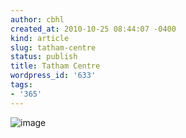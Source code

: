 ```yaml
---
author: cbhl
created_at: 2010-10-25 08:44:07 -0400
kind: article
slug: tatham-centre
status: publish
title: Tatham Centre
wordpress_id: '633'
tags:
- '365'
---
```


![image](//images.michael-chang.ca/blog/wp-content/uploads/2010/10/wpid-IMG_20101025_084303.jpg)
